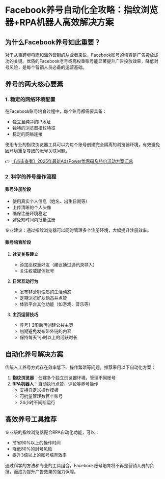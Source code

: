 # Facebook养号自动化全攻略：指纹浏览器+RPA机器人高效解决方案

## 为什么Facebook养号如此重要？

对于从事跨境电商和海外营销的从业者来说，Facebook账号的培育是广告投放成功的关键。优质的Facebook老号或高权重账号能显著提升广告投放效果，降低封号风险，是每个营销人员必备的运营基础。

## 养号的两大核心要素

### 1. 稳定的网络环境配置

在Facebook账号培育过程中，每个账号都需要具备：
- 独立且纯净的IP地址
- 独特的浏览器指纹特征
- 稳定的网络连接

使用专业的指纹浏览器工具可以为每个账号创建完全隔离的浏览器环境，有效避免因环境重复导致的账号关联问题。

👉 [【点击查看】2025年最新AdsPower优惠码及特价活动方案汇总](https://bit.ly/adspower_free)

### 2. 科学的养号操作流程

#### 账号注册阶段
- 使用真实个人信息（姓名、出生日期等）
- 上传清晰的个人头像
- 确保注册环境稳定
- 避免短时间内批量注册

专业建议：通过指纹浏览器可以同时管理多个注册环境，大幅提升注册效率。

#### 账号培育阶段
1. **社交关系建立**
   - 添加高权重好友（建议通过通讯录导入）
   - 关注权威媒体账号

2. **日常互动行为**
   - 发布非营销性质的生活动态
   - 定期浏览好友动态并点赞
   - 体验平台其他功能（如游戏、音乐等）

3. **主页运营技巧**
   - 养号1-2周后再创建公共主页
   - 初期避免发布带外链的内容
   - 保持每天1小时以上的活跃时长

## 自动化养号解决方案

传统人工养号方式存在效率低下、操作繁琐等问题。推荐采用以下自动化方案：

1. **指纹浏览器**：创建多个独立浏览器环境，管理不同账号
2. **RPA机器人**：自动执行点赞、评论等养号操作
   - 支持自定义操作模板
   - 可批量管理数百个账号
   - 24小时不间断运行

## 高效养号工具推荐

专业级的指纹浏览器配合RPA自动化功能，可以：
- 节省90%以上的操作时间
- 降低80%的封号风险
- 提升3倍以上的账号培育效率

通过科学的方法和专业的工具组合，Facebook账号培育将不再是营销人员的负担，而成为提升广告效果的强力保障。